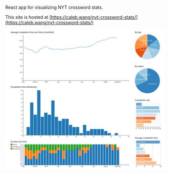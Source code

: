 React app for visualizing NYT crossword stats.

This site is hosted at [https://caleb.wang/nyt-crossword-stats/](https://caleb.wang/nyt-crossword-stats/)

![nyt_stats.png](nyt_stats.png)
